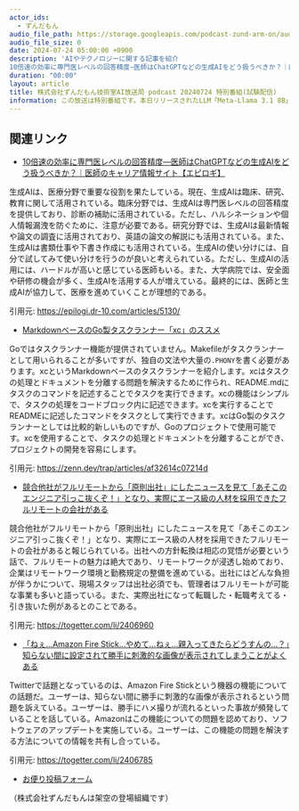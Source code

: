 ```yaml
---
actor_ids:
  - ずんだもん
audio_file_path: https://storage.googleapis.com/podcast-zund-arm-on/audio/株式会社ずんだもん技術室AI放送局_podcast_20240724_1.mp3
audio_file_size: 0
date: 2024-07-24 05:00:00 +0900
description: 'AIやテクノロジーに関する記事を紹介  
10倍速の効率に専門医レベルの回答精度―医師はChatGPTなどの生成AIをどう扱うべきか？｜医師のキャリア情報サイト【エピロギ】、MarkdownベースのGo製タスクランナー「xc」のススメ、競合他社がフルリモートから「原則出社」にしたニュースを見て「あそこのエンジニア引っこ抜くぞ！」となり、実際にエース級の人材を採用できたフルリモートの会社がある、「ねぇ…Amazon Fire Stick…やめて…ねぇ…親入ってきたらどうすんの…？」知らない間に設定されて勝手に刺激的な画像が表示されてしまうことがよくある'
duration: "00:00"
layout: article
title: 株式会社ずんだもん技術室AI放送局 podcast 20240724 特別番組(試験配信)
information: この放送は特別番組です。本日リリースされたLLM「Meta-Llama 3.1 8B」をローカルPCで動かして自動生成した台本でお届けしています。
---
```


## 関連リンク


- [10倍速の効率に専門医レベルの回答精度―医師はChatGPTなどの生成AIをどう扱うべきか？｜医師のキャリア情報サイト【エピロギ】](https://epilogi.dr-10.com/articles/5130/)  


生成AIは、医療分野で重要な役割を果たしている。現在、生成AIは臨床、研究、教育に関して活用されている。臨床分野では、生成AIは専門医レベルの回答精度を提供しており、診断の補助に活用されている。ただし、ハルシネーションや個人情報漏洩を防ぐために、注意が必要である。研究分野では、生成AIは最新情報や論文の調査に活用されており、英語の論文の解説にも活用されている。また、生成AIは書類仕事や下書き作成にも活用されている。生成AIの使い分けには、自分で試してみて使い分けを行うのが良いと考えられている。ただし、生成AIの活用には、ハードルが高いと感じている医師もいる。また、大学病院では、安全面や研修の機会が多く、生成AIを活用する人が増えている。最終的には、医師と生成AIが協力して、医療を進めていくことが理想的である。

引用元: https://epilogi.dr-10.com/articles/5130/


- [MarkdownベースのGo製タスクランナー「xc」のススメ](https://zenn.dev/trap/articles/af32614c07214d)  


Goではタスクランナー機能が提供されていません。Makefileがタスクランナーとして用いられることが多いですが、独自の文法や大量の`.PHONY`を書く必要があります。xcというMarkdownベースのタスクランナーを紹介します。xcはタスクの処理とドキュメントを分離する問題を解決するために作られ、README.mdにタスクのコマンドを記述することでタスクを実行できます。xcの機能はシンプルで、タスクの処理をコードブロック内に記述できます。xcを実行することでREADMEに記述したコマンドをタスクとして実行できます。xcはGo製のタスクランナーとしては比較的新しいものですが、Goのプロジェクトで使用可能です。xcを使用することで、タスクの処理とドキュメントを分離することができ、プロジェクトの開発を容易にします。

引用元: https://zenn.dev/trap/articles/af32614c07214d


- [競合他社がフルリモートから「原則出社」にしたニュースを見て「あそこのエンジニア引っこ抜くぞ！」となり、実際にエース級の人材を採用できたフルリモートの会社がある](https://togetter.com/li/2406960)  


競合他社がフルリモートから「原則出社」にしたニュースを見て「あそこのエンジニア引っこ抜くぞ！」となり、実際にエース級の人材を採用できたフルリモートの会社があると報じられている。出社への方針転換は相応の覚悟が必要という話で、フルリモートの魅力は絶大であり、リモートワークが浸透し始めており、企業はリモートワーク環境と勤務規定の整備を進めている。出社にはどんな負担が伴うかについて、現場スタッフは出社必須でも、管理者はフルリモートが可能な事業も多いと語っている。また、実際出社になって転職した・転職考えてる・引き抜いた例があるとのことである。

引用元: https://togetter.com/li/2406960


- [「ねぇ…Amazon Fire Stick…やめて…ねぇ…親入ってきたらどうすんの…？」知らない間に設定されて勝手に刺激的な画像が表示されてしまうことがよくある](https://togetter.com/li/2406785)  


Twitterで話題となっているのは、Amazon Fire Stickという機器の機能についての話題だ。ユーザーは、知らない間に勝手に刺激的な画像が表示されるという問題を訴えている。ユーザーは、勝手にハメ撮りが流れるといった事故が頻発していることを話している。Amazonはこの機能についての問題を認めており、ソフトウェアのアップデートを実施している。ユーザーは、この機能の問題を解決する方法についての情報を共有し合っている。

引用元: https://togetter.com/li/2406785



- [お便り投稿フォーム](https://forms.gle/ffg4JTfqdiqK62qf9)

（株式会社ずんだもんは架空の登場組織です）
